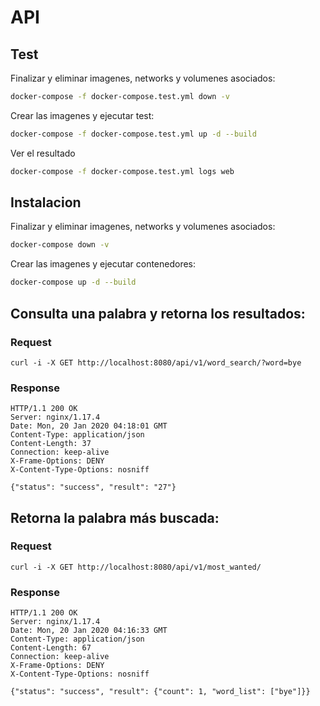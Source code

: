 # API

## Test

Finalizar y eliminar imagenes, networks y volumenes asociados:
```bash
docker-compose -f docker-compose.test.yml down -v
```

Crear las imagenes y ejecutar test:
```bash
docker-compose -f docker-compose.test.yml up -d --build
```

Ver el resultado
```bash
docker-compose -f docker-compose.test.yml logs web
```

## Instalacion

Finalizar y eliminar imagenes, networks y volumenes asociados:
```bash
docker-compose down -v
```

Crear las imagenes y ejecutar contenedores:
```bash
docker-compose up -d --build
```

## Consulta una palabra y retorna los resultados:

### Request
`
curl -i -X GET http://localhost:8080/api/v1/word_search/?word=bye
`

### Response
```
HTTP/1.1 200 OK
Server: nginx/1.17.4
Date: Mon, 20 Jan 2020 04:18:01 GMT
Content-Type: application/json
Content-Length: 37
Connection: keep-alive
X-Frame-Options: DENY
X-Content-Type-Options: nosniff

{"status": "success", "result": "27"}
```

## Retorna la palabra más buscada:

### Request
`
curl -i -X GET http://localhost:8080/api/v1/most_wanted/
`

### Response
```
HTTP/1.1 200 OK
Server: nginx/1.17.4
Date: Mon, 20 Jan 2020 04:16:33 GMT
Content-Type: application/json
Content-Length: 67
Connection: keep-alive
X-Frame-Options: DENY
X-Content-Type-Options: nosniff

{"status": "success", "result": {"count": 1, "word_list": ["bye"]}}
```
